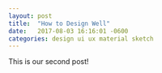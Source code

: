 ```yaml
---
layout: post
title:  "How to Design Well"
date:   2017-08-03 16:16:01 -0600
categories: design ui ux material sketch
---
```

This is our second post!